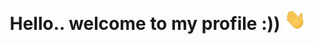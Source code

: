 <div align="center">
<h1 align="center">Hello.. welcome to my profile :)) <img width="35" src="https://github.com/1999AZZAR/1999AZZAR/blob/main/resources/img/waving.gif"></h1>
</div>
